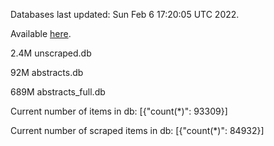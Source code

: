 Databases last updated: Sun Feb  6 17:20:05 UTC 2022. 

Available [here](https://github.com/cbeauhilton/ash-db/releases).

2.4M	unscraped.db

92M	abstracts.db

689M	abstracts_full.db

Current number of items in db:
[{"count(*)": 93309}]

Current number of scraped items in db:
[{"count(*)": 84932}]
